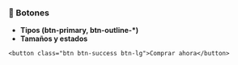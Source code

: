 ### **🔘 Botones**

* **Tipos (btn-primary, btn-outline-*)**
* **Tamaños y estados**

```
<button class="btn btn-success btn-lg">Comprar ahora</button>
```